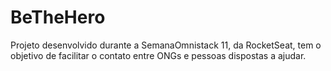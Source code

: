 # BeTheHero
Projeto desenvolvido durante a SemanaOmnistack 11, da RocketSeat, tem o objetivo de facilitar o contato entre ONGs e pessoas dispostas a ajudar.
